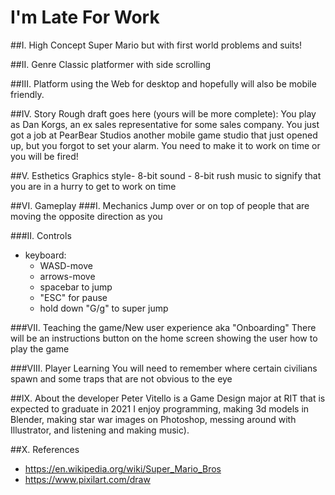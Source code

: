# I'm Late For Work

##I. High Concept
Super Mario but with first world problems and suits!

##II. Genre
Classic platformer with side scrolling

##III. Platform
using the Web for desktop and hopefully will also be mobile friendly.

##IV. Story
Rough draft goes here (yours will be more complete):
You play as Dan Korgs, an ex sales representative for some sales company. 
You just got a job at PearBear Studios another mobile game studio that just opened up, but you forgot to set your alarm.
You need to make it to work on time or you will be fired!


##V. Esthetics
Graphics style- 8-bit
sound - 8-bit rush music to signify that you are in a hurry to get to work on time

##VI. Gameplay
###I. Mechanics
Jump over or on top of people that are moving the opposite direction as you

###II. Controls
- keyboard:
  - WASD-move
  - arrows-move
  - spacebar to jump
  - "ESC" for pause
  - hold down "G/g" to super jump

  
###VII. Teaching the game/New user experience aka "Onboarding"
There will be an instructions button on the home screen showing the user how to play the game 
 
###VIII. Player Learning
You will need to remember where certain civilians spawn and some traps that are not obvious to the eye

##IX. About the developer
Peter Vitello is a Game Design major at RIT that is expected to graduate in 2021 I enjoy programming, making 3d models in Blender, making star war images on Photoshop, messing around with Illustrator, and listening and making music).

##X. References
- https://en.wikipedia.org/wiki/Super_Mario_Bros
- https://www.pixilart.com/draw
